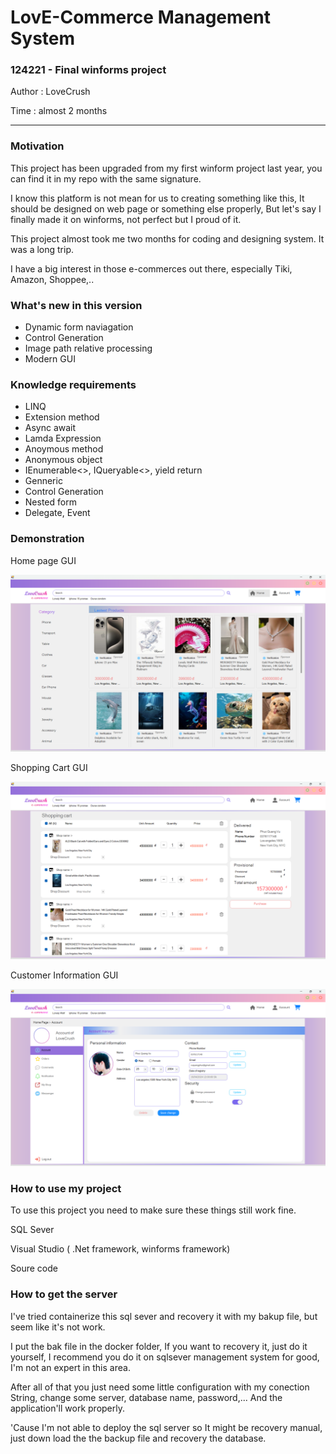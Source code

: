 # LovE-Commerce Management System

### 124221 - Final winforms project

Author : LoveCrush

Time : almost 2 months

---

### Motivation

This project has been upgraded from my first winform project last year, you can find it in my repo with the same signature.

I know this platform is not mean for us to creating something like this, It should be designed on web page or something else properly, But let's say I finally made it on winforms, not perfect but I proud of it.

This project almost took me two months for coding and designing system. It was a long trip.

I have a big interest in those e-commerces out there, especially Tiki, Amazon, Shoppee,..

### What's new in this version

* Dynamic form naviagation
* Control Generation
* Image path relative processing
* Modern GUI

### Knowledge requirements

- LINQ
- Extension method
- Async await
- Lamda Expression
- Anoymous method
- Anonymous object
- IEnumerable<>, IQueryable<>, yield return
- Genneric
- Control Generation
- Nested form
- Delegate, Event

### Demonstration

Home page GUI

![1714744817985](image/README/1714744817985.png)

Shopping Cart GUI

![1714744834074](image/README/1714744834074.png)

Customer Information GUI

![1714779517501](image/README/1714779517501.png)

### How to use my project

To use this project you need to make sure these things still work fine.

SQL Sever

Visual Studio ( .Net framework, winforms framework)

Soure code

### How to get the server

I've tried containerize this sql sever and recovery it with my bakup file, but seem like it's not work.

I put the bak file  in the docker folder, If you want to recovery it, just do it yourself, I recommend you do it on sqlsever management system for good, I'm not an expert in this area.

After all of that you just need some little configuration with my conection String, change some server, database name, password,... And the application'll work properly.

'Cause I'm not able to deploy the sql server so It might be recovery manual, just down load the the backup file and recovery the database.
